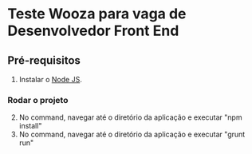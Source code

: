 # Teste Wooza para vaga de Desenvolvedor Front End

## Pré-requisitos

1) Instalar o [Node JS](https://nodejs.org/).

### Rodar o projeto
2) No command, navegar até o diretório da aplicação e executar "npm install"
3) No command, navegar até o diretório da aplicação e executar "grunt run"
